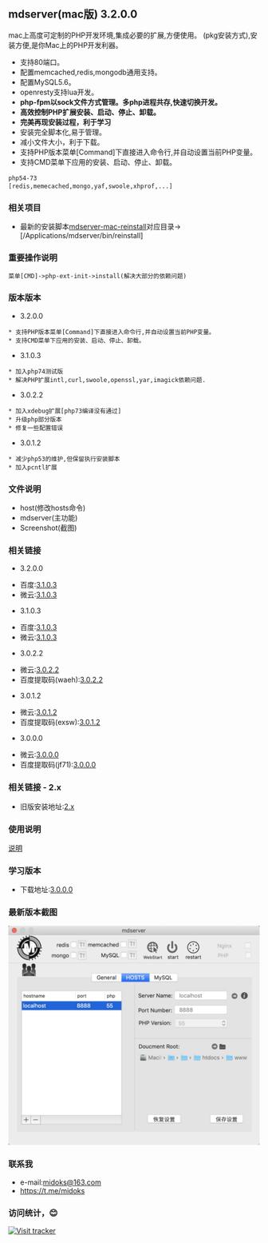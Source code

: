 ## mdserver(mac版) 3.2.0.0
mac上高度可定制的PHP开发环境,集成必要的扩展,方便使用。
(pkg安装方式),安装方便,是你Mac上的PHP开发利器。
- 支持80端口。
- 配置memcached,redis,mongodb通用支持。
- 配置MySQL5.6。
- openresty支持lua开发。
- **php-fpm以sock文件方式管理。多php进程共存,快速切换开发。**
- **高效控制PHP扩展安装、启动、停止、卸载。**
- **完美再现安装过程，利于学习**
- 安装完全脚本化,易于管理。
- 减小文件大小，利于下载。
- 支持PHP版本菜单[Command]下直接进入命令行,并自动设置当前PHP变量。
- 支持CMD菜单下应用的安装、启动、停止、卸载。

```
php54-73
[redis,memecached,mongo,yaf,swoole,xhprof,...]
```

### 相关项目

- 最新的安装脚本[mdserver-mac-reinstall](https://github.com/midoks/mdserver-mac-reinstall)对应目录->[/Applications/mdserver/bin/reinstall]

### 重要操作说明

```
菜单[CMD]->php-ext-init->install(解决大部分的依赖问题)
```

### 版本版本

- 3.2.0.0

```
* 支持PHP版本菜单[Command]下直接进入命令行,并自动设置当前PHP变量。
* 支持CMD菜单下应用的安装、启动、停止、卸载。
```

- 3.1.0.3

```
* 加入php74测试版
* 解决PHP扩展intl,curl,swoole,openssl,yar,imagick依赖问题.
```

- 3.0.2.2

```
* 加入xdebug扩展[php73编译没有通过]
* 升级php部分版本
* 修复一些配置错误
```

- 3.0.1.2

```
* 减少php53的维护,但保留执行安装脚本
* 加入pcntl扩展
```

### 文件说明
- host(修改hosts命令)
- mdserver(主功能)
- Screenshot(截图)

### 相关链接

- 3.2.0.0
 * 百度:[3.1.0.3](https://pan.baidu.com/s/1OcfL3qvg2qada0bM8chvRQ)
 * 微云:[3.1.0.3](https://share.weiyun.com/5eOmW6v)


- 3.1.0.3
 * 百度:[3.1.0.3](https://pan.baidu.com/s/1W3OBhQ1UfTR1_Xx6i-Iinw)
 * 微云:[3.1.0.3](https://share.weiyun.com/5eOmW6v)

- 3.0.2.2
 * 微云:[3.0.2.2](https://share.weiyun.com/5CpRsYI)
 * 百度提取码(waeh):[3.0.2.2](https://pan.baidu.com/s/1mSrM_yuqwEQ46zl8IO7IFw)

- 3.0.1.2
 * 微云:[3.0.1.2](https://share.weiyun.com/5tip6wD)
 * 百度提取码(exsw):[3.0.1.2](https://pan.baidu.com/s/1oEq1GtPgKY6inbaXoNsmDg)

- 3.0.0.0
 * 微云:[3.0.0.0](https://share.weiyun.com/5mDuEiO)
 * 百度提取码(jf71):[3.0.0.0](https://pan.baidu.com/s/1RIox0w8Lplvwd4Nw8B-hwg)

### 相关链接 - 2.x
- 旧版安装地址:[2.x](/README_2x.md)

### 使用说明
[说明](https://github.com/midoks/mdserver-mac/wiki/%E4%BD%BF%E7%94%A8%E8%AF%B4%E6%98%8E-3.0)

### 学习版本
- 下载地址:[3.0.0.0](https://midoks.oss-cn-hangzhou.aliyuncs.com/mdserver3.0.0.0_selfinstall.pkg.zip)

### 最新版本截图
[![Screenshot_3.png](/Screenshot/Screenshot_3.png)](/Screenshot/Screenshot_3.png)

### 联系我
- e-mail:midoks@163.com
- https://t.me/midoks

### 访问统计，😊
[![Visit tracker](http://www.clustrmaps.com/map_v2.png?d=WGjERIEklP1qbkyucGHB7tWPSBrRHY04mK1xZCft-rA&cl=ffffff)](https://clustrmaps.com/site/1ap6t)

